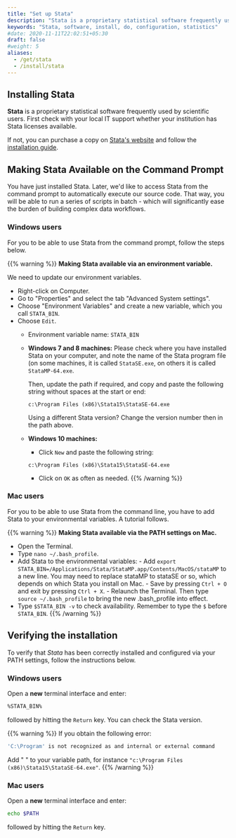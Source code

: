 ```yaml
---
title: "Set up Stata"
description: "Stata is a proprietary statistical software frequently used by scientific users."
keywords: "Stata, software, install, do, configuration, statistics"
#date: 2020-11-11T22:02:51+05:30
draft: false
#weight: 5
aliases:
  - /get/stata
  - /install/stata
---
```


## Installing Stata

**Stata** is a proprietary statistical software frequently used by scientific users.
First check with your local IT support whether your institution has Stata licenses available.

If not, you can purchase a copy on [Stata's website](https://www.stata.com/) and follow the [installation guide](https://www.stata.com/install-guide/).

## Making Stata Available on the Command Prompt

You have just installed Stata. Later, we'd like to access Stata from the
command prompt to automatically execute our source code. That way, you will
be able to run a series of scripts in batch - which will significantly ease the burden of
building complex data workflows.

### Windows users
For you to be able to use Stata from the command prompt, follow the steps below.

{{% warning %}}
**Making Stata available via an environment variable.**

We need to update our environment variables.

- Right-click on Computer.
- Go to "Properties" and select the tab "Advanced System settings".
- Choose "Environment Variables" and create a new variable, which you call `STATA_BIN`.
- Choose `Edit`.
	- Environment variable name: `STATA_BIN`
	- **Windows 7 and 8 machines:**
		Please check where you have installed Stata on your computer, and
    note the name of the Stata program file (on some machines, it is called
      `StataSE.exe`, on others it is called `StataMP-64.exe`.

      Then, update the path if required, and copy and paste the following string without spaces at the start or end:

      `c:\Program Files (x86)\Stata15\StataSE-64.exe`

	  Using a different Stata version? Change the version number then in the path above.

	- **Windows 10 machines:**
		- Click `New` and paste the following string:

        `c:\Program Files (x86)\Stata15\StataSE-64.exe`

		- Click on `OK` as often as needed.
{{% /warning %}}

### Mac users

For you to be able to use Stata from the command line, you have to add Stata to your environmental variables. A tutorial follows.

{{% warning %}}
**Making Stata available via the PATH settings on Mac.**

- Open the Terminal.
- Type `nano ~/.bash_profile`.
- Add Stata to the environmental variables:
		- Add `export STATA_BIN=/Applications/Stata/StataMP.app/Contents/MacOS/stataMP` to a new line. You may need to replace stataMP to stataSE or so, which depends on which Stata you install on Mac.
		- Save by pressing `Ctrl + O` and exit by pressing `Ctrl + X`.
		- Relaunch the Terminal. Then type `source ~/.bash_profile` to bring the new .bash_profile into effect.
- Type `$STATA_BIN -v` to check availability. Remember to type the `$` before `STATA_BIN`.
{{% /warning %}}

<!--- Linux users not available yet
-->


## Verifying the installation

To verify that *Stata* has been correctly installed and configured via your PATH settings,
follow the instructions below.

### Windows users

Open a **new** terminal interface and enter:

```bash
%STATA_BIN%
```

followed by hitting the `Return` key. You can check the Stata version.

{{% warning %}}
If you obtain the following error:
```bash
'C:\Program' is not recognized as and internal or external command
```
Add " " to your variable path, for instance
`"c:\Program Files (x86)\Stata15\StataSE-64.exe"`.
{{% /warning %}}

### Mac users

Open a **new** terminal interface and enter:

```bash
echo $PATH
```

followed by hitting the `Return` key.
